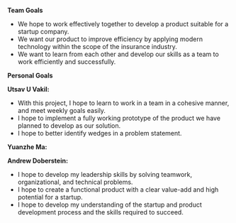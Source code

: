 <b>Team Goals</b>
<ul>
    <li>We hope to work effectively together to develop a product suitable for a startup company. </li>
    <li>We want our product to improve efficiency by applying modern technology within the scope of the insurance industry.</li>
    <li>We want to learn from each other and develop our skills as a team to work efficiently and successfully.</li>
</ul>
<b>Personal Goals</b>

<b>Utsav U Vakil:</b>
<ul>
  <li>With this project, I hope to learn to work in a team in a cohesive manner, and meet weekly goals easily.</li>
  <li>I hope to implement a fully working prototype of the product we have planned to develop as our solution.</li>
  <li>I hope to better identify wedges in a problem statement.</li>
</ul>
<b>Yuanzhe Ma:</b>

<b>Andrew Doberstein:</b>
<ul>
  <li>I hope to develop my leadership skills by solving teamwork, organizational, and technical problems.</li>
  <li>I hope to create a functional product with a clear value-add and high potential for a startup.</li>
  <li>I hope to develop my understanding of the startup and product development process and the skills required to succeed.</li>
</ul>
  
